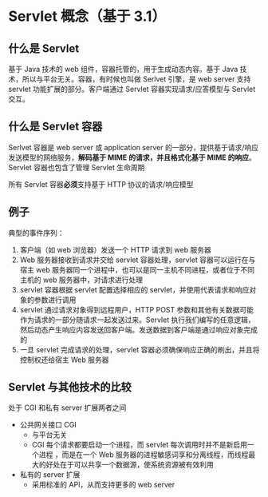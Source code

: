 # Servlet 概念（基于 3.1）

## 什么是 Servlet

基于 Java 技术的 web 组件，容器托管的，用于生成动态内容。基于 Java 技术，所以与平台无关。容器，有时候也叫做 Serlvet 引擎，是 web server 支持 servlet 功能扩展的部分。客户端通过 Servlet 容器实现请求/应答模型与 Servlet 交互。



## 什么是 Servlet 容器

Serlvet 容器是 web server 或 application server 的一部分，提供基于请求/响应发送模型的网络服务，**解码基于 MIME 的请求，并且格式化基于 MIME 的响应**。Servlet 容器也包含了管理 Servlet 生命周期

所有 Servlet 容器**必须**支持基于 HTTP 协议的请求/响应模型



## 例子

典型的事件序列：

1. 客户端（如 web 浏览器）发送一个 HTTP 请求到 web 服务器
2. Web 服务器接收到请求并交给 servlet 容器处理，servlet 容器可以运行在与宿主 web 服务器同一个进程中，也可以是同一主机不同进程，或者位于不同主机的 web 服务器中，对请求进行处理
3. servlet 容器根据 servlet 配置选择相应的 servlet，并使用代表请求和响应对象的参数进行调用
4. servlet 通过请求对象得到远程用户，HTTP POST 参数和其他有关数据可能作为请求的一部分随请求一起发送过来。Servlet 执行我们编写的任意逻辑，然后动态产生响应内容发送回客户端。发送数据到客户端是通过响应对象完成的
5. 一旦 servlet 完成请求的处理，servlet 容器必须确保响应正确的刷出，并且将控制权还给宿主 Web 服务器



## Servlet 与其他技术的比较

处于 CGI 和私有 server 扩展两者之间

* 公共网关接口 CGI
  * 与平台无关
  * CGI 每个请求都要启动一个进程，而 servlet 每次调用时并不是新启用一个进程 ，而是在一个 Web 服务器的进程敏感词享和分离线程，而线程最大的好处在于可以共享一个数据源，使系统资源被有效利用
* 私有的 server 扩展
  * 采用标准的 API，从而支持更多的 web server